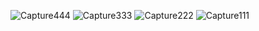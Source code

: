 ![Capture444](https://user-images.githubusercontent.com/58090031/216469745-d5704756-1d6d-4d79-bdac-99615ac654a7.PNG)
![Capture333](https://user-images.githubusercontent.com/58090031/216469747-ae7b0a0e-b55b-4ecb-84c3-b2263bff9be8.PNG)
![Capture222](https://user-images.githubusercontent.com/58090031/216469749-b34935b9-4596-4761-8b44-ee80f09bb457.PNG)
![Capture111](https://user-images.githubusercontent.com/58090031/216469750-25e0eb8b-3852-4a67-b81b-8eeb6bce02a6.PNG)

